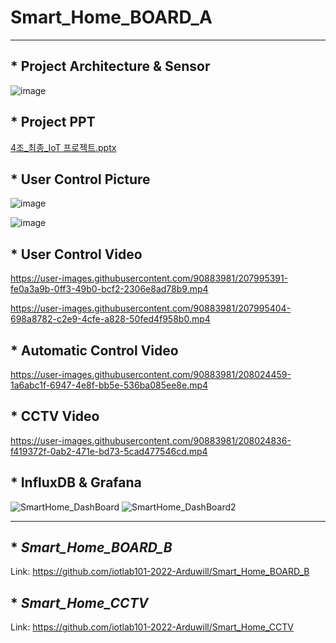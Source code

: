 # Smart_Home_BOARD_A    
---------------------------------       
## * Project Architecture & Sensor
![image](https://user-images.githubusercontent.com/90883981/208057649-3383498c-fa61-497f-87fb-234b0833b9db.png)

     
## * Project PPT
[4조_최종_IoT 프로젝트.pptx](https://github.com/iotlab101-2022-Arduwill/Smart_Home_BOARD_A/files/10241705/4._._IoT.pptx)

## * User Control Picture
![image](https://user-images.githubusercontent.com/90883981/208061634-485c3eff-a24c-4271-ac3c-04ef9195e41e.png)
        
       
![image](https://user-images.githubusercontent.com/90883981/208060442-05dea93f-41c0-4069-8cc8-2b3da721710d.png)

## * User Control Video   
  
https://user-images.githubusercontent.com/90883981/207995391-fe0a3a9b-0ff3-49b0-bcf2-2306e8ad78b9.mp4



https://user-images.githubusercontent.com/90883981/207995404-698a8782-c2e9-4cfe-a828-50fed4f958b0.mp4

         
## * Automatic Control Video

            
https://user-images.githubusercontent.com/90883981/208024459-1a6abc1f-6947-4e8f-bb5e-536ba085ee8e.mp4

        
## * CCTV Video



https://user-images.githubusercontent.com/90883981/208024836-f419372f-0ab2-471e-bd73-5cad477546cd.mp4

## * InfluxDB & Grafana

![SmartHome_DashBoard](https://user-images.githubusercontent.com/90883981/208024873-060bbad6-cf81-47c5-979f-dc3d2b542cc3.png)
![SmartHome_DashBoard2](https://user-images.githubusercontent.com/90883981/208024877-ad8ee689-3006-4ea6-9785-25f1fd385456.png)
      
-------------------------        
## * _Smart_Home_BOARD_B_ 
Link: https://github.com/iotlab101-2022-Arduwill/Smart_Home_BOARD_B

## * _Smart_Home_CCTV_
Link: https://github.com/iotlab101-2022-Arduwill/Smart_Home_CCTV
